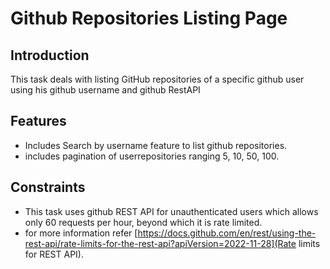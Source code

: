 # Github Repositories Listing Page

## Introduction

This task deals with listing  GitHub repositories of a specific github user using his github username and github RestAPI

## Features
 - Includes Search by username feature to list github repositories.
 - includes pagination of userrepositories ranging 5, 10, 50, 100.
## Constraints
- This task uses github REST API for unauthenticated users which allows only 60 requests per hour, beyond which it is rate limited.
- for more information refer [https://docs.github.com/en/rest/using-the-rest-api/rate-limits-for-the-rest-api?apiVersion=2022-11-28](Rate limits for REST API).
